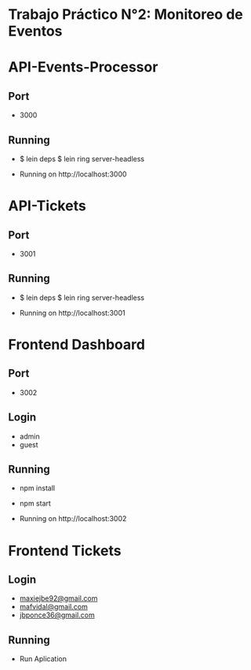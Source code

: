 # Trabajo Práctico N°2: Monitoreo de Eventos


# API-Events-Processor

## Port

* 3000

## Running

* $ lein deps $ lein ring server-headless

* Running on http://localhost:3000


# API-Tickets

## Port

* 3001

## Running

* $ lein deps $ lein ring server-headless

* Running on http://localhost:3001


# Frontend Dashboard

## Port

* 3002

## Login

* admin
* guest

## Running

* npm install
* npm start

* Running on http://localhost:3002

# Frontend Tickets

## Login

* maxiejbe92@gmail.com
* mafvidal@gmail.com
* jbponce36@gmail.com

## Running

* Run Aplication
